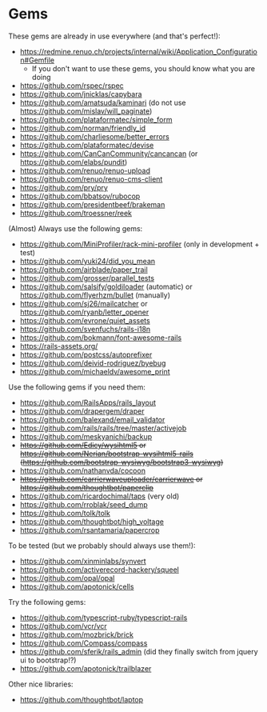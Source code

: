 # Gems

These gems are already in use everywhere (and that's perfect!):

* https://redmine.renuo.ch/projects/internal/wiki/Application_Configuration#Gemfile
  * If you don't want to use these gems, you should know what you are doing
* https://github.com/rspec/rspec
* https://github.com/jnicklas/capybara
* https://github.com/amatsuda/kaminari (do not use https://github.com/mislav/will_paginate)
* https://github.com/plataformatec/simple_form
* https://github.com/norman/friendly_id
* https://github.com/charliesome/better_errors
* https://github.com/plataformatec/devise
* https://github.com/CanCanCommunity/cancancan (or https://github.com/elabs/pundit)
* https://github.com/renuo/renuo-upload
* https://github.com/renuo/renuo-cms-client
* https://github.com/pry/pry
* https://github.com/bbatsov/rubocop
* https://github.com/presidentbeef/brakeman
* https://github.com/troessner/reek

(Almost) Always use the following gems:

* https://github.com/MiniProfiler/rack-mini-profiler (only in development + test)
* https://github.com/yuki24/did_you_mean
* https://github.com/airblade/paper_trail
* https://github.com/grosser/parallel_tests
* https://github.com/salsify/goldiloader (automatic) or https://github.com/flyerhzm/bullet (manually)
* https://github.com/sj26/mailcatcher or https://github.com/ryanb/letter_opener
* https://github.com/evrone/quiet_assets
* https://github.com/svenfuchs/rails-i18n
* https://github.com/bokmann/font-awesome-rails
* https://rails-assets.org/
* https://github.com/postcss/autoprefixer
* https://github.com/deivid-rodriguez/byebug
* https://github.com/michaeldv/awesome_print


Use the following gems if you need them:

* https://github.com/RailsApps/rails_layout
* https://github.com/drapergem/draper
* https://github.com/balexand/email_validator
* https://github.com/rails/rails/tree/master/activejob
* https://github.com/meskyanichi/backup
* ~~https://github.com/Edicy/wysihtml5 or https://github.com/Nerian/bootstrap-wysihtml5-rails (https://github.com/bootstrap-wysiwyg/bootstrap3-wysiwyg)~~
* https://github.com/nathanvda/cocoon
* ~~https://github.com/carrierwaveuploader/carrierwave or https://github.com/thoughtbot/paperclip~~
* https://github.com/ricardochimal/taps (very old)
* https://github.com/rroblak/seed_dump
* https://github.com/tolk/tolk
* https://github.com/thoughtbot/high_voltage
* https://github.com/rsantamaria/papercrop

To be tested (but we probably should always use them!):

* https://github.com/xinminlabs/synvert
* https://github.com/activerecord-hackery/squeel
* https://github.com/opal/opal
* https://github.com/apotonick/cells

Try the following gems:

* https://github.com/typescript-ruby/typescript-rails
* https://github.com/vcr/vcr
* https://github.com/mozbrick/brick
* https://github.com/Compass/compass
* https://github.com/sferik/rails_admin (did they finally switch from jquery ui to bootstrap!?)
* https://github.com/apotonick/trailblazer

Other nice libraries:

* https://github.com/thoughtbot/laptop
